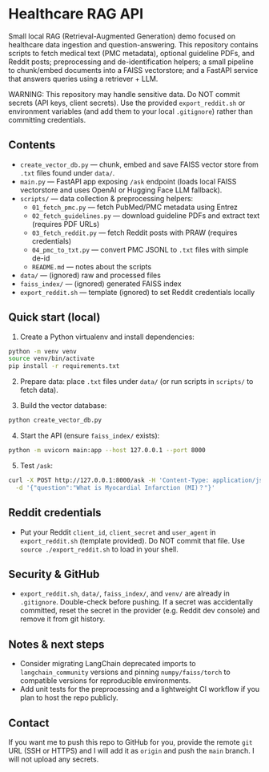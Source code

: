 # Healthcare RAG API

Small local RAG (Retrieval-Augmented Generation) demo focused on healthcare data ingestion and question-answering. This repository contains scripts to fetch medical text (PMC metadata), optional guideline PDFs, and Reddit posts; preprocessing and de-identification helpers; a small pipeline to chunk/embed documents into a FAISS vectorstore; and a FastAPI service that answers queries using a retriever + LLM.

WARNING: This repository may handle sensitive data. Do NOT commit secrets (API keys, client secrets). Use the provided `export_reddit.sh` or environment variables (and add them to your local `.gitignore`) rather than committing credentials.

## Contents
- `create_vector_db.py` — chunk, embed and save FAISS vector store from `.txt` files found under `data/`.
- `main.py` — FastAPI app exposing `/ask` endpoint (loads local FAISS vectorstore and uses OpenAI or Hugging Face LLM fallback).
- `scripts/` — data collection & preprocessing helpers:
  - `01_fetch_pmc.py` — fetch PubMed/PMC metadata using Entrez
  - `02_fetch_guidelines.py` — download guideline PDFs and extract text (requires PDF URLs)
  - `03_fetch_reddit.py` — fetch Reddit posts with PRAW (requires credentials)
  - `04_pmc_to_txt.py` — convert PMC JSONL to `.txt` files with simple de-id
  - `README.md` — notes about the scripts
- `data/` — (ignored) raw and processed files
- `faiss_index/` — (ignored) generated FAISS index
- `export_reddit.sh` — template (ignored) to set Reddit credentials locally

## Quick start (local)
1. Create a Python virtualenv and install dependencies:
```bash
python -m venv venv
source venv/bin/activate
pip install -r requirements.txt
```

2. Prepare data: place `.txt` files under `data/` (or run scripts in `scripts/` to fetch data).

3. Build the vector database:
```bash
python create_vector_db.py
```

4. Start the API (ensure `faiss_index/` exists):
```bash
python -m uvicorn main:app --host 127.0.0.1 --port 8000
```

5. Test `/ask`:
```bash
curl -X POST http://127.0.0.1:8000/ask -H 'Content-Type: application/json' \
  -d '{"question":"What is Myocardial Infarction (MI)？"}'
```

## Reddit credentials
- Put your Reddit `client_id`, `client_secret` and `user_agent` in `export_reddit.sh` (template provided). Do NOT commit that file. Use `source ./export_reddit.sh` to load in your shell.

## Security & GitHub
- `export_reddit.sh`, `data/`, `faiss_index/`, and `venv/` are already in `.gitignore`. Double-check before pushing. If a secret was accidentally committed, reset the secret in the provider (e.g. Reddit dev console) and remove it from git history.

## Notes & next steps
- Consider migrating LangChain deprecated imports to `langchain_community` versions and pinning `numpy/faiss/torch` to compatible versions for reproducible environments.
- Add unit tests for the preprocessing and a lightweight CI workflow if you plan to host the repo publicly.

## Contact
If you want me to push this repo to GitHub for you, provide the remote `git` URL (SSH or HTTPS) and I will add it as `origin` and push the `main` branch. I will not upload any secrets.
